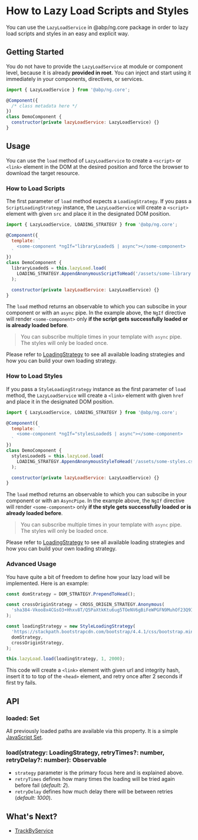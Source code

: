 # How to Lazy Load Scripts and Styles

You can use the `LazyLoadService` in @abp/ng.core package in order to lazy load scripts and styles in an easy and explicit way.




## Getting Started

You do not have to provide the `LazyLoadService` at module or component level, because it is already **provided in root**. You can inject and start using it immediately in your components, directives, or services.

```js
import { LazyLoadService } from '@abp/ng.core';

@Component({
  /* class metadata here */
})
class DemoComponent {
  constructor(private lazyLoadService: LazyLoadService) {}
}
```




## Usage

You can use the `load` method of `LazyLoadService` to create a `<script>` or `<link>` element in the DOM at the desired position and force the browser to download the target resource.



### How to Load Scripts

The first parameter of `load` method expects a `LoadingStrategy`. If you pass a `ScriptLoadingStrategy` instance, the `LazyLoadService` will create a `<script>` element with given `src` and place it in the designated DOM position.

```js
import { LazyLoadService, LOADING_STRATEGY } from '@abp/ng.core';

@Component({
  template: `
    <some-component *ngIf="libraryLoaded$ | async"></some-component>
  `
})
class DemoComponent {
  libraryLoaded$ = this.lazyLoad.load(
    LOADING_STRATEGY.AppendAnonymousScriptToHead('/assets/some-library.js'),
  );

  constructor(private lazyLoadService: LazyLoadService) {}
}
```

The `load` method returns an observable to which you can subscibe in your component or with an `async` pipe. In the example above, the `NgIf` directive will render `<some-component>` only **if the script gets successfully loaded or is already loaded before**.

> You can subscribe multiple times in your template with `async` pipe. The styles will only be loaded once.

Please refer to [LoadingStrategy](./Loading-Strategy.md) to see all available loading strategies and how you can build your own loading strategy.



### How to Load Styles

If you pass a `StyleLoadingStrategy` instance as the first parameter of `load` method, the `LazyLoadService` will create a `<link>` element with given `href` and place it in the designated DOM position.

```js
import { LazyLoadService, LOADING_STRATEGY } from '@abp/ng.core';

@Component({
  template: `
    <some-component *ngIf="stylesLoaded$ | async"></some-component>
  `
})
class DemoComponent {
  stylesLoaded$ = this.lazyLoad.load(
    LOADING_STRATEGY.AppendAnonymousStyleToHead('/assets/some-styles.css'),
  );

  constructor(private lazyLoadService: LazyLoadService) {}
}
```

The `load` method returns an observable to which you can subscibe in your component or with an `AsyncPipe`. In the example above, the `NgIf` directive will render `<some-component>` only **if the style gets successfully loaded or is already loaded before**.

> You can subscribe multiple times in your template with `async` pipe. The styles will only be loaded once.

Please refer to [LoadingStrategy](./Loading-Strategy.md) to see all available loading strategies and how you can build your own loading strategy.



### Advanced Usage

You have quite a bit of freedom to define how your lazy load will be implemented. Here is an example:

```js
const domStrategy = DOM_STRATEGY.PrependToHead();

const crossOriginStrategy = CROSS_ORIGIN_STRATEGY.Anonymous(
  'sha384-Vkoo8x4CGsO3+Hhxv8T/Q5PaXtkKtu6ug5TOeNV6gBiFeWPGFN9MuhOf23Q9Ifjh',
);

const loadingStrategy = new StyleLoadingStrategy(
  'https://stackpath.bootstrapcdn.com/bootstrap/4.4.1/css/bootstrap.min.css',
  domStrategy,
  crossOriginStrategy,
);

this.lazyLoad.load(loadingStrategy, 1, 2000);
```

This code will create a `<link>` element with given url and integrity hash, insert it to to top of the `<head>` element, and retry once after 2 seconds if first try fails.




## API



### loaded: Set<string>

All previously loaded paths are available via this property. It is a simple [JavaScript Set](https://developer.mozilla.org/en-US/docs/Web/JavaScript/Reference/Global_Objects/Set).



### load(strategy: LoadingStrategy, retryTimes?: number, retryDelay?: number): Observable<Event>

- `strategy` parameter is the primary focus here and is explained above.
- `retryTimes` defines how many times the loading will be tried again before fail (_default: 2_).
- `retryDelay` defines how much delay there will be between retries (_default: 1000_).




## What's Next?

- [TrackByService](./Track-By-Service.md)

